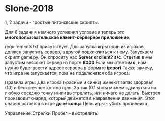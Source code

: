 # Slone-2018

1, 2 задачи - простые питоновские скрипты.

Для 6 задачи я немного усложнил условие и теперь это **многопользовательское клиент-серверное приложение**.

requirements.txt присутствует. 
Для запуска игры один из игроков должен запустить сервер, а другой подключиться к нему.
Запускаем скрипт game.py. Он спросит у нас **Server or client? s/c**. Ответив **s** мы запустим вебсокет сервер на порте **8000**
Если мы ответим **c**, нам нужно будет ввести адресс сервера в формате **ip:port**
Также замечу, что игра не запускается, пока не подключатся оба игрока.

Правила игры:
Два игрока (красный и синий) имееют запас здоровья (10) и бесконечное кол-во пуль.
За тик (0.1 s) мы можем сдвинуться на любую соседню точку и/или выстрелить, или ничего не делать.
Выстрел производит снаряд, который движется в направлении движения. Этот снаряд остаётся в игре **до её конца**
Цель игры - убить противника

Управление:
Стрелки
Пробел - выстрелить.